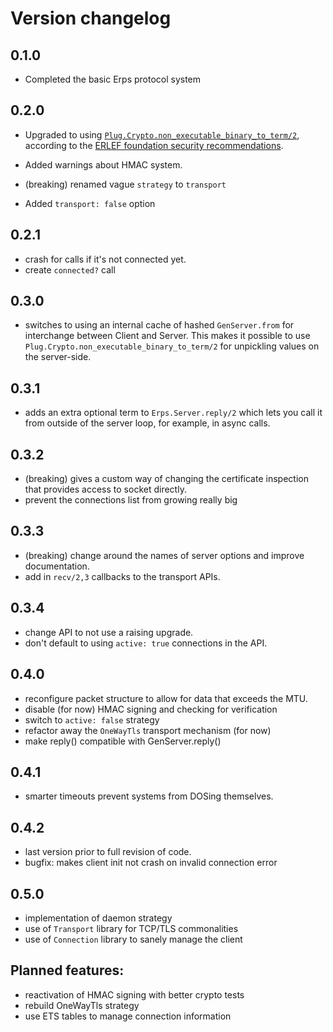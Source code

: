 # Version changelog

## 0.1.0

- Completed the basic Erps protocol system

## 0.2.0

- Upgraded to using [`Plug.Crypto.non_executable_binary_to_term/2`](https://hexdocs.pm/plug_crypto/Plug.Crypto.html#non_executable_binary_to_term/2), according to the [ERLEF foundation security recommendations](https://erlef.github.io/security-wg/secure_coding_and_deployment_hardening/serialisation).

- Added warnings about HMAC system.
- (breaking) renamed vague `strategy` to `transport`
- Added `transport: false` option

## 0.2.1

- crash for calls if it's not connected yet.
- create `connected?` call

## 0.3.0

- switches to using an internal cache of hashed `GenServer.from` for
  interchange between Client and Server.  This makes it possible to use
  `Plug.Crypto.non_executable_binary_to_term/2` for unpickling values
  on the server-side.

## 0.3.1

- adds an extra optional term to `Erps.Server.reply/2` which lets you
  call it from outside of the server loop, for example, in async calls.

## 0.3.2

- (breaking) gives a custom way of changing the certificate inspection that
  provides access to socket directly.
- prevent the connections list from growing really big

## 0.3.3

- (breaking) change around the names of server options and improve documentation.
- add in `recv/2,3` callbacks to the transport APIs.

## 0.3.4

- change API to not use a raising upgrade.
- don't default to using `active: true` connections in the API.

## 0.4.0

- reconfigure packet structure to allow for data that exceeds the MTU.
- disable (for now) HMAC signing and checking for verification
- switch to `active: false` strategy
- refactor away the `OneWayTls` transport mechanism (for now)
- make reply() compatible with GenServer.reply()

## 0.4.1

- smarter timeouts prevent systems from DOSing themselves.

## 0.4.2

- last version prior to full revision of code.
- bugfix: makes client init not crash on invalid connection error

## 0.5.0

- implementation of daemon strategy
- use of `Transport` library for TCP/TLS commonalities
- use of `Connection` library to sanely manage the client

## Planned features:

- reactivation of HMAC signing with better crypto tests
- rebuild OneWayTls strategy
- use ETS tables to manage connection information
